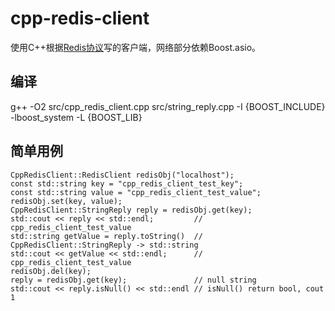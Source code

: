 # cpp-redis-client
使用C++根据[Redis协议](http://redis.io/topics/protocol)写的客户端，网络部分依赖Boost.asio。

## 编译
g++ -O2 src/cpp_redis_client.cpp src/string_reply.cpp -I {BOOST_INCLUDE} -lboost_system -L {BOOST_LIB}

## 简单用例
```
CppRedisClient::RedisClient redisObj("localhost");
const std::string key = "cpp_redis_client_test_key";
const std::string value = "cpp_redis_client_test_value";
redisObj.set(key, value);
CppRedisClient::StringReply reply = redisObj.get(key);
std::cout << reply << std::endl;         // cpp_redis_client_test_value
std::string getValue = reply.toString()  // CppRedisClient::StringReply -> std::string
std::cout << getValue << std::endl;      // cpp_redis_client_test_value
redisObj.del(key);
reply = redisObj.get(key);               // null string
std::cout << reply.isNull() << std::endl // isNull() return bool, cout 1
```
